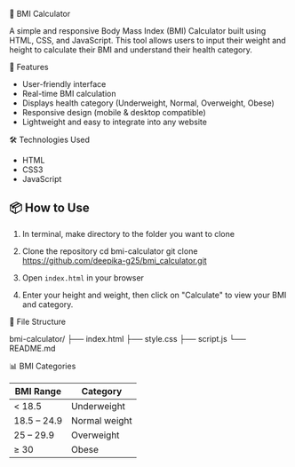  🧮 BMI Calculator

A simple and responsive Body Mass Index (BMI) Calculator built using HTML, CSS, and JavaScript. This tool allows users to input their weight and height to calculate their BMI and understand their health category.

 🚀 Features

* User-friendly interface
* Real-time BMI calculation
* Displays health category (Underweight, Normal, Overweight, Obese)
* Responsive design (mobile & desktop compatible)
* Lightweight and easy to integrate into any website

🛠️ Technologies Used

* HTML
* CSS3
* JavaScript 

## 📦 How to Use
1. In terminal, make directory to the folder you want to clone
2. Clone the repository
   cd bmi-calculator
   git clone https://github.com/deepika-g25/bmi_calculator.git
  
   

3. Open `index.html` in your browser

4. Enter your height and weight, then click on "Calculate" to view your BMI and category.

📁 File Structure


bmi-calculator/
├── index.html
├── style.css
├── script.js
└── README.md


 📊 BMI Categories

| BMI Range   | Category      |
| ----------- | ------------- |
| < 18.5      | Underweight   |
| 18.5 – 24.9 | Normal weight |
| 25 – 29.9   | Overweight    |
| ≥ 30        | Obese         |

